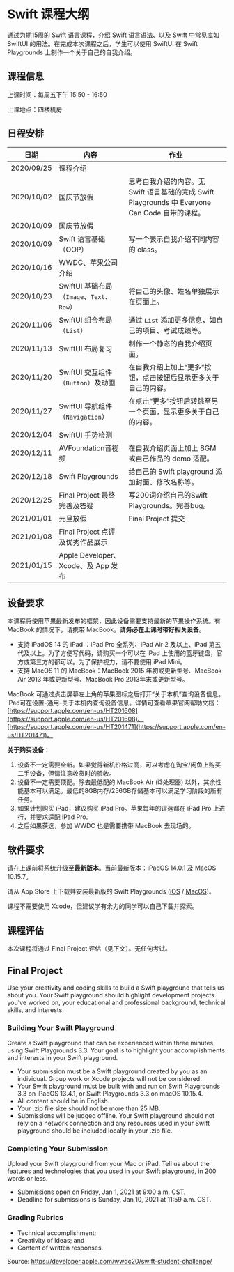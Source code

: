 # Swift 课程大纲

通过为期15周的 Swift 语言课程，介绍 Swift 语言语法、以及 Swift 中常见库如 SwiftUI 的用法。在完成本次课程之后，学生可以使用 SwiftUI 在 Swift Playgrounds 上制作一个关于自己的自我介绍。

## 课程信息

上课时间：每周五下午 15:50 - 16:50

上课地点：四楼机房


## 日程安排

| 日期 | 内容 | 作业 |
| ---- | --- | --- |
| 2020/09/25 | 课程介绍	| |
| 2020/10/02 | 国庆节放假 | 思考自我介绍的内容。无 Swift 语言基础的完成 Swift Playgrounds 中 Everyone Can Code 自带的课程。|
| 2020/10/09 | 国庆节放假 |
| 2020/10/09 | Swift 语言基础（OOP） | 写一个表示自我介绍不同内容的 class。|
| 2020/10/16 | WWDC、苹果公司介绍 | |
| 2020/10/23 | SwiftUI 基础布局（`Image`、`Text`、`Row`） | 将自己的头像、姓名单独展示在页面上。|
| 2020/11/06 | SwiftUI 组合布局（`List`） | 通过 `List` 添加更多信息，如自己的项目、考试成绩等。|
| 2020/11/13 | SwiftUI 布局复习 | 制作一个静态的自我介绍页面。 |
| 2020/11/20 | SwiftUI 交互组件（`Button`）及动画 | 在自我介绍上加上“更多”按钮，点击按钮后显示更多关于自己的内容。|
| 2020/11/27 | SwiftUI 导航组件（`Navigation`）| 在点击“更多”按钮后转跳至另一个页面，显示更多关于自己的内容。|
| 2020/12/04 | SwiftUI 手势检测 | |
| 2020/12/11 | AVFoundation音视频 | 在自我介绍页面上加上 BGM 或自己作品的 demo 适配。|
| 2020/12/18 | Swift Playgrounds | 给自己的 Swift playground 添加封面、修改名称等。|
| 2020/12/25 | Final Project 最终完善及答疑 | 写200词介绍自己的Swift Playgrounds。完善bug。|
| 2021/01/01 | 元旦放假 | Final Project 提交 |
| 2021/01/08 | Final Project 点评及优秀作品展示	 | |
| 2021/01/15 | Apple Developer、Xcode、及 App 发布	 | |

## 设备要求

本课程将使用苹果最新发布的框架，因此设备需要支持最新的苹果操作系统。有 MacBook 的情况下，请携带 MacBook。**请务必在上课时带好相关设备**。

- 支持 iPadOS 14 的 iPad ：iPad Pro 全系列、iPad Air 2 及以上、iPad 第五代及以上。为了方便写代码，请购买一个可以在 iPad 上使用的蓝牙键盘，官方或第三方的都可以。为了保护视力，请不要使用 iPad Mini。
- 支持 MacOS 11 的 MacBook：MacBook 2015 年初或更新型号、MacBook Air 2013 年或更新型号、MacBook Pro 2013年末或更新型号。

MacBook 可通过点击屏幕左上角的苹果图标之后打开“关于本机”查询设备信息。iPad可在设置-通用-关于本机内查询设备信息。详情可查看苹果官网帮助文档：[https://support.apple.com/en-us/HT201608](https://support.apple.com/en-us/HT201608)、[https://support.apple.com/en-us/HT201471](https://support.apple.com/en-us/HT201471)。

**关于购买设备**：

1. 设备不一定需要全新。如果觉得新机价格过高，可以考虑在淘宝/闲鱼上购买二手设备，但请注意收货时的验收。
2. 设备不一定需要顶配。除去最低配的 MacBook Air (i3处理器) 以外，其余性能基本可以满足。最低的8GB内存/256GB存储基本可以满足学习阶段的所有任务。
3. 如果计划购买 iPad，建议购买 iPad Pro。苹果每年的评选都在 iPad Pro 上进行，并要求适配 iPad Pro。
4. 之后如果获选，参加 WWDC 也是需要携带 MacBook 去现场的。

## 软件要求

请在上课前将系统升级至**最新版本**。当前最新版本：iPadOS 14.0.1 及 MacOS 10.15.7。

请从 App Store 上下载并安装最新版的 Swift Playgrounds ([iOS](https://apps.apple.com/cn/app/swift-playgrounds/id908519492) / [MacOS](https://apps.apple.com/cn/app/swift-playgrounds/id1496833156?mt=12))。

课程不需要使用 Xcode，但建议学有余力的同学可以自己下载并探索。

## 课程评估

本次课程将通过 Final Project 评估（见下文）。无任何考试。

## Final Project

Use your creativity and coding skills to build a Swift playground that tells us about you. Your Swift playground should highlight development projects you’ve worked on, your educational and professional background, technical skills, and interests.

### **Building Your Swift Playground**

Create a Swift playground that can be experienced within three minutes using Swift Playgrounds 3.3. Your goal is to highlight your accomplishments and interests in your Swift playground.

- Your submission must be a Swift playground created by you as an individual. Group work or Xcode projects will not be considered.
- Your Swift playground must be built with and run on Swift Playgrounds 3.3 on iPadOS 13.4.1, or Swift Playgrounds 3.3 on macOS 10.15.4.
- All content should be in English.
- Your .zip file size should not be more than 25 MB.
- Submissions will be judged offline. Your Swift playground should not rely on a network connection and any resources used in your Swift playground should be included locally in your .zip file.

### **Completing Your Submission**

Upload your Swift playground from your Mac or iPad. Tell us about the features and technologies that you used in your Swift playground, in 200 words or less.

- Submissions open on Friday, Jan 1, 2021 at 9:00 a.m. CST.
- Deadline for submissions is Sunday, Jan 10, 2021 at 11:59 a.m. CST.

### Grading Rubrics

- Technical accomplishment;
- Creativity of ideas; and
- Content of written responses.

Source: https://developer.apple.com/wwdc20/swift-student-challenge/
